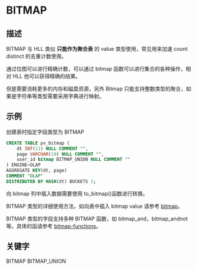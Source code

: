 # BITMAP

## 描述

BITMAP 与 HLL 类似 **只能作为聚合表** 的 value 类型使用，常见用来加速 count distinct 的去重计数使用。

通过位图可以进行精确计数，可以通过 bitmap 函数可以进行集合的各种操作，相对 HLL 他可以获得精确的结果。

但是需要消耗更多的内存和磁盘资源，另外 Bitmap 只能支持整数类型的聚合，如果是字符串等类型需要采用字典进行映射。

## 示例

创建表时指定字段类型为 BITMAP

```sql
CREATE TABLE pv_bitmap (
    dt INT(11) NULL COMMENT "",
    page VARCHAR(10) NULL COMMENT "",
    user_id bitmap BITMAP_UNION NULL COMMENT ""
) ENGINE=OLAP
AGGREGATE KEY(dt, page)
COMMENT "OLAP"
DISTRIBUTED BY HASH(dt) BUCKETS 2;
```

向 bitmap 列中插入数据需要使用 to_bitmap()函数进行转换。

BITMAP 类型的详细使用方法，如向表中插入 bitmap value 请参考 [bitmap](/sql-reference/sql-functions/aggregate-functions/bitmap.md)。

BITMAP 类型的字段支持多种 BITMAP 函数，如 bitmap_and，bitmap_andnot 等。具体的函请参考 [bitmap-functions](/sql-reference/sql-functions/bitmap-functions/bitmap_and.md)。

## 关键字

BITMAP BITMAP_UNION
